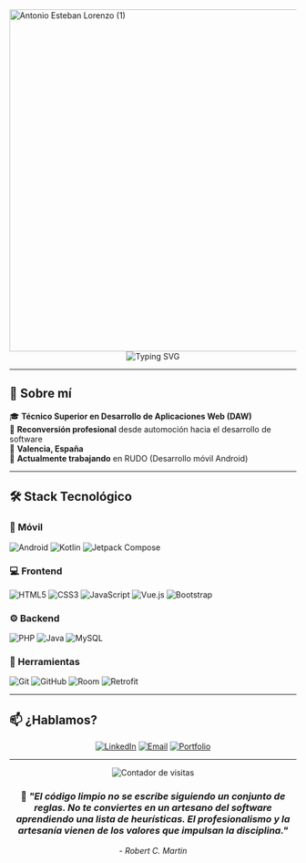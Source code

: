 <img width="2000" height="600" alt="Antonio Esteban Lorenzo (1)" src="https://github.com/user-attachments/assets/781aabe9-51e4-4438-9078-13885cb58c8c" />

<div align="center">
  <img src="https://readme-typing-svg.herokuapp.com?font=Fira+Code&pause=1000&color=2196F3&center=true&vCenter=true&width=435&lines=Antonio+Esteban+Lorenzo;Desarrollador+Android;" alt="Typing SVG" />
</div>

---

## 🚀 Sobre mí

🎓 **Técnico Superior en Desarrollo de Aplicaciones Web (DAW)**  
🔄 **Reconversión profesional** desde automoción hacia el desarrollo de software  
📍 **Valencia, España**  
💼 **Actualmente trabajando** en RUDO (Desarrollo móvil Android)  

---

## 🛠️ Stack Tecnológico

### 📱 Móvil
![Android](https://img.shields.io/badge/Android-3DDC84?style=for-the-badge&logo=android&logoColor=white)
![Kotlin](https://img.shields.io/badge/Kotlin-7F52FF?style=for-the-badge&logo=kotlin&logoColor=white)
![Jetpack Compose](https://img.shields.io/badge/Jetpack%20Compose-4285F4?style=for-the-badge&logo=jetpack-compose&logoColor=white)

### 💻 Frontend
![HTML5](https://img.shields.io/badge/HTML5-E34F26?style=for-the-badge&logo=html5&logoColor=white)
![CSS3](https://img.shields.io/badge/CSS3-1572B6?style=for-the-badge&logo=css3&logoColor=white)
![JavaScript](https://img.shields.io/badge/JavaScript-F7DF1E?style=for-the-badge&logo=javascript&logoColor=black)
![Vue.js](https://img.shields.io/badge/Vue.js-4FC08D?style=for-the-badge&logo=vue.js&logoColor=white)
![Bootstrap](https://img.shields.io/badge/Bootstrap-7952B3?style=for-the-badge&logo=bootstrap&logoColor=white)

### ⚙️ Backend
![PHP](https://img.shields.io/badge/PHP-777BB4?style=for-the-badge&logo=php&logoColor=white)
![Java](https://img.shields.io/badge/Java-ED8B00?style=for-the-badge&logo=java&logoColor=white)
![MySQL](https://img.shields.io/badge/MySQL-4479A1?style=for-the-badge&logo=mysql&logoColor=white)

### 🔧 Herramientas
![Git](https://img.shields.io/badge/Git-F05032?style=for-the-badge&logo=git&logoColor=white)
![GitHub](https://img.shields.io/badge/GitHub-181717?style=for-the-badge&logo=github&logoColor=white)
![Room](https://img.shields.io/badge/Room-4285F4?style=for-the-badge&logo=android&logoColor=white)
![Retrofit](https://img.shields.io/badge/Retrofit-00D4AA?style=for-the-badge&logo=retrofit&logoColor=white)

---

## 📫 ¿Hablamos?

<div align="center">

[![LinkedIn](https://img.shields.io/badge/LinkedIn-0A66C2?style=for-the-badge&logo=linkedin&logoColor=white)](https://linkedin.com/in/tu-perfil)
[![Email](https://img.shields.io/badge/Email-D14836?style=for-the-badge&logo=gmail&logoColor=white)](mailto:antonio.esteban.lorenzo.88@gmail.com)
[![Portfolio](https://img.shields.io/badge/Portfolio-000000?style=for-the-badge&logo=About.me&logoColor=white)](https://antonioel.es)

</div>

---

<div align="center">
  <img src="https://komarev.com/ghpvc/?username=tonet4&label=Visitas%20al%20perfil&color=0e75b6&style=flat" alt="Contador de visitas" />
</div>

<div align="center">
  
### 💭 *"El código limpio no se escribe siguiendo un conjunto de reglas. No te conviertes en un artesano del software aprendiendo una lista de heurísticas. El profesionalismo y la artesanía vienen de los valores que impulsan la disciplina."*
*- Robert C. Martin*

</div>
<!--
**tonet4/tonet4** is a ✨ _special_ ✨ repository because its `README.md` (this file) appears on your GitHub profile.

Here are some ideas to get you started:

- 🔭 I’m currently working on ...
- 🌱 I’m currently learning ...
- 👯 I’m looking to collaborate on ...
- 🤔 I’m looking for help with ...
- 💬 Ask me about ...
- 📫 How to reach me: ...
- 😄 Pronouns: ...
- ⚡ Fun fact: ...
-->

